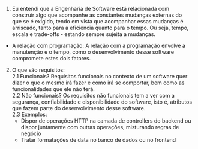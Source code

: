1. Eu entendi que a Engenharia de Software está relacionada com construir algo que acompanhe as constantes mudanças externas do que se é exigido, tendo em vista que acompanhar essas mudanças é arriscado, tanto para
a eficiência quanto para o tempo. Ou seja, tempo, escala e trade-offs - estando sempre sujeita a mudanças.
- A relação com programação:
  A relação com a programação envolve a manutenção e o tempo, como o desenvolvimento desse software compromete estes dois fatores.

2. O que são requisitos:
</br> 2.1 
Funcionais?
   Requisitos funcionais no contexto de um software quer dizer o que o mesmo irá fazer e como irá se comportar, bem como as funcionalidades que ele não terá.
</br> 2.2 
Não funcionais?
   Os requisitos não funcionais tem a ver com a segurança, confiabilidade e disponibilidade do software, isto é, atributos que fazem parte do desenvolvimento desse software.
</br> 2.3 
Exemplos:
   - Dispor de operações HTTP na camada de controllers do backend ou dispor juntamente com outras operações, misturando regras de negócio
   - Tratar formatações de data no banco de dados ou no frontend